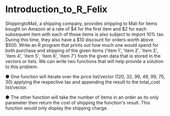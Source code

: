 # Introduction_to_R_Felix
ShippingtoMali, a shipping company, provides shipping to Mali for items bought on Amazon at a rate of $4 for the first item and $2 for each subsequent item with each of those items is also subject to import 10% tax. During this time, they also have a $10 discount for orders worth above $500. Write an R program that prints out how much one would spend for both purchase and shipping of the given items ('item 1', 'item 2', 'item 3', 'item 4', 'item 5', 'item 6', 'item 7') from the given data that is stored in the vectors or lists. We can write two functions that will help provide a solution to this problem.

● One function will iterate over the price list/vector (120, 32, 99, 49, 99, 75, 30) applying the respective tax and appending the result to the total_cost list/vector.

● The other function will take the number of items in an order as its only parameter then return the cost of shipping the function's result. This function would only display the shipping charge.
